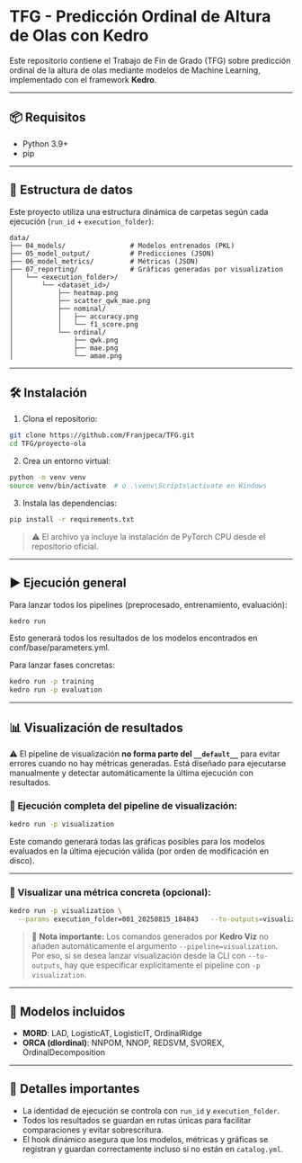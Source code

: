# TFG - Predicción Ordinal de Altura de Olas con Kedro

Este repositorio contiene el Trabajo de Fin de Grado (TFG) sobre predicción ordinal de la altura de olas mediante modelos de Machine Learning, implementado con el framework **Kedro**.

---

## 📦 Requisitos

- Python 3.9+
- pip

---

## 📂 Estructura de datos

Este proyecto utiliza una estructura dinámica de carpetas según cada ejecución (`run_id` + `execution_folder`):

```
data/
├── 04_models/                # Modelos entrenados (PKL)
├── 05_model_output/          # Predicciones (JSON)
├── 06_model_metrics/         # Métricas (JSON)
├── 07_reporting/             # Gráficas generadas por visualization
│   └── <execution_folder>/
│       └── <dataset_id>/
│           ├── heatmap.png
│           ├── scatter_qwk_mae.png
│           ├── nominal/
│           │   ├── accuracy.png
│           │   └── f1_score.png
│           └── ordinal/
│               ├── qwk.png
│               ├── mae.png
│               └── amae.png
```

---

## 🛠️ Instalación

1. Clona el repositorio:

```bash
git clone https://github.com/Franjpeca/TFG.git
cd TFG/proyecto-ola
```

2. Crea un entorno virtual:

```bash
python -m venv venv
source venv/bin/activate  # o .\venv\Scripts\activate en Windows
```

3. Instala las dependencias:

```bash
pip install -r requirements.txt
```

> ⚠️ El archivo ya incluye la instalación de PyTorch CPU desde el repositorio oficial.

---

## ▶️ Ejecución general

Para lanzar todos los pipelines (preprocesado, entrenamiento, evaluación):

```bash
kedro run
```
Esto generará todos los resultados de los modelos encontrados en conf/base/parameters.yml.

Para lanzar fases concretas:

```bash
kedro run -p training
kedro run -p evaluation
```

---

## 📊 Visualización de resultados

⚠️ El pipeline de visualización **no forma parte del `__default__`** para evitar errores cuando no hay métricas generadas. Está diseñado para ejecutarse manualmente y detectar automáticamente la última ejecución con resultados.

### 🔁 Ejecución completa del pipeline de visualización:

```bash
kedro run -p visualization
```

Este comando generará todas las gráficas posibles para los modelos evaluados en la última ejecución válida (por orden de modificación en disco).

---

### 🎯 Visualizar una métrica concreta (opcional):

```bash
kedro run -p visualization \
  --params execution_folder=001_20250815_184843   --to-outputs=visualization.001_20250815_184843.46053.qwk
```

> 🧠 **Nota importante:** Los comandos generados por **Kedro Viz** no añaden automáticamente el argumento `--pipeline=visualization`.  
> Por eso, si se desea lanzar visualización desde la CLI con `--to-outputs`, hay que especificar explícitamente el pipeline con `-p visualization`.

---

## 🧠 Modelos incluidos

- **MORD**: LAD, LogisticAT, LogisticIT, OrdinalRidge
- **ORCA (dlordinal)**: NNPOM, NNOP, REDSVM, SVOREX, OrdinalDecomposition

---

## 📌 Detalles importantes

- La identidad de ejecución se controla con `run_id` y `execution_folder`.
- Todos los resultados se guardan en rutas únicas para facilitar comparaciones y evitar sobrescritura.
- El hook dinámico asegura que los modelos, métricas y gráficas se registran y guardan correctamente incluso si no están en `catalog.yml`.